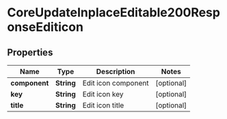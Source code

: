 

# CoreUpdateInplaceEditable200ResponseEditicon


## Properties

| Name | Type | Description | Notes |
|------------ | ------------- | ------------- | -------------|
|**component** | **String** | Edit icon component |  [optional] |
|**key** | **String** | Edit icon key |  [optional] |
|**title** | **String** | Edit icon title |  [optional] |



